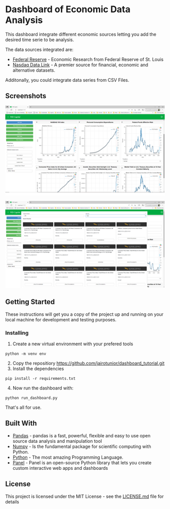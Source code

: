 # Dashboard of Economic Data Analysis

This dashboard integrate different economic sources letting you add the desired time serie to be analysis.

The data sources integrated are:

* [Federal Reserve](https://fred.stlouisfed.org) - Economic Research from Federal Reserve of St. Louis
* [Nasdaq Data Link](https://data.nasdaq.com) - A premier source for financial, economic and alternative datasets.

Additonally, you could integrate data series from CSV Files.

## Screenshots

![alt text](./screenshots/Screenshot1.png)

![alt text](./screenshots/Screenshot2.png)

## Getting Started

These instructions will get you a copy of the project up and running on your local machine for development and testing purposes.

### Installing

1. Create a new virtual environment with your prefered tools
```
python -m venv env
```
2. Copy the repositiory https://github.com/jairotunior/dashboard_tutorial.git
3. Install the dependencies

```
pip install -r requirements.txt
```
4. Now run the dashboard with:
```
python run_dashboard.py
```


That's all for use.

## Built With

* [Pandas](https://pandas.pydata.org) - pandas is a fast, powerful, flexible and easy to use open source data analysis and manipulation tool
* [Numpy](http://www.numpy.org/) - Is the fundamental package for scientific computing with Python.
* [Python](https://www.python.org/) - The most amazing Programming Language.
* [Panel](https://panel.holoviz.org) - Panel is an open-source Python library that lets you create custom interactive web apps and dashboards

## License

This project is licensed under the MIT License - see the [LICENSE.md](LICENSE.md) file for details
